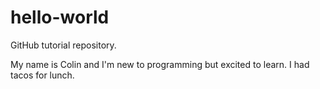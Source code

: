 # hello-world
GitHub tutorial repository.

My name is Colin and I'm new to programming but excited to learn.
I had tacos for lunch.
